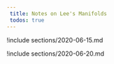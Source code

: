 ```yaml
---
 title: Notes on Lee's Manifolds
 todos: true
---
```



!include sections/2020-06-15.md

!include sections/2020-06-20.md

